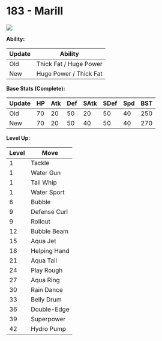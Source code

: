 # 183 - Marill
![][183]

**Ability:**

Update | Ability
---    | ---
Old    | Thick Fat / Huge Power
New    | Huge Power / Thick Fat

**Base Stats (Complete):**

Update | HP | Atk | Def | SAtk | SDef | Spd | BST
---    | ---| --- | --- | ---  | ---  | --- | ---
Old    | 70 |  20 |  50 |  20  |  50  |  40  |  250
New    | 70 |  20 |  50 |  40  |  50  |  40  |  270

**Level Up:**

Level | Move
---   | ---
  1   | Tackle
  1   | Water Gun
  1   | Tail Whip
  1   | Water Sport
  6   | Bubble
  9   | Defense Curl
  9   | Rollout
 12   | Bubble Beam
 15   | Aqua Jet
 18   | Helping Hand
 21   | Aqua Tail
 24   | Play Rough
 27   | Aqua Ring
 30   | Rain Dance
 33   | Belly Drum
 36   | Double-Edge
 39   | Superpower
 42   | Hydro Pump



[183]: /img/pokemon/183.png

